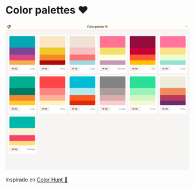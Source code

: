# Color palettes ♥

![overview](./src/image/home.png)

<p>Inspirado en <a href="https://colorhunt.co/">Color Hunt 🎨</a></p>
